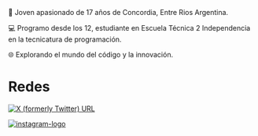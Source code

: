 <link rel="stylesheet" href="https://cdn.jsdelivr.net/npm/bootstrap-icons@1.11.2/font/bootstrap-icons.min.css">
🚀 Joven apasionado de 17 años de Concordia, Entre Rios Argentina.

💻 Programo desde los 12, estudiante en Escuela Técnica 2 Independencia en la tecnicatura de programación.

🌐 Explorando el mundo del código y la innovación.

# Redes
[![X (formerly Twitter) URL](https://img.shields.io/twitter/url?url=https%3A%2F%2Ftwitter.com%2Fferchupessoa)](https://twitter.com/ferchupessoa)

[![instagram-logo](https://img.shields.io/badge/Instagram-E4405F?style=for-the-badge&logo=instagram&logoColor=white)](instagram.com/ferchupessoa)





